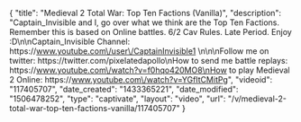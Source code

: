 {
    "title": "Medieval 2 Total War: Top Ten Factions (Vanilla)",
    "description": "Captain_Invisible and I, go over what we think are the Top Ten Factions.  Remember this is based on Online battles.  6\/2 Cav Rules. Late Period.  Enjoy :D\n\nCaptain_Invisible Channel: https:\/\/www.youtube.com\/user\/CaptainInvisible1 \n\n\nFollow me on twitter: https:\/\/twitter.com\/pixelatedapollo\nHow to send me battle replays: https:\/\/www.youtube.com\/watch?v=f0hqo420MO8\nHow to play Medieval 2 Online: https:\/\/www.youtube.com\/watch?v=YGfItCMitPg",
    "videoid": "117405707",
    "date_created": "1433365221",
    "date_modified": "1506478252",
    "type": "captivate",
    "layout": "video",
    "url": "\/v\/medieval-2-total-war-top-ten-factions-vanilla\/117405707"
}